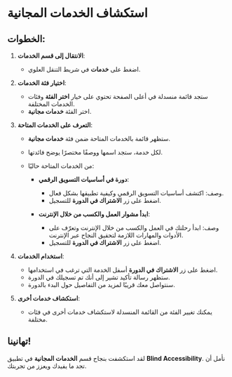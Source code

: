 # استكشاف الخدمات المجانية

## الخطوات:

1. **الانتقال إلى قسم الخدمات**:

   - اضغط على **خدمات** في شريط التنقل العلوي.

2. **اختيار فئة الخدمات**:

   - ستجد قائمة منسدلة في أعلى الصفحة تحتوي على خيار **اختر الفئة** وفئات الخدمات المختلفة.
   - اختر الفئة **خدمات مجانية**.

3. **التعرف على الخدمات المتاحة**:

   - ستظهر قائمة بالخدمات المتاحة ضمن فئة **خدمات مجانية**.
   - لكل خدمة، ستجد اسمها ووصفًا مختصرًا يوضح فائدتها.
   - من الخدمات المتاحة حاليًا:

     - **دورة في أساسيات التسويق الرقمي**:
       - وصف: اكتشف أساسيات التسويق الرقمي وكيفية تطبيقها بشكل فعال.
       - اضغط على زر **الاشتراك في الدورة** للتسجيل.

     - **ابدأ مشوار العمل والكسب من خلال الإنترنت**:
       - وصف: ابدأ رحلتك في العمل والكسب من خلال الإنترنت وتعرّف على الأدوات والمهارات اللازمة لتحقيق النجاح عبر الإنترنت.
       - اضغط على زر **الاشتراك في الدورة** للتسجيل.

4. **استخدام الخدمات**:

   - اضغط على زر **الاشتراك في الدورة** أسفل الخدمة التي ترغب في استخدامها.
   - ستظهر رسالة تأكيد تشير إلى أنك تم تسجيلك في الدورة.
   - سنتواصل معك قريبًا لمزيد من التفاصيل حول البدء بالدورة.

5. **استكشاف خدمات أخرى**:

   - يمكنك تغيير الفئة من القائمة المنسدلة لاستكشاف خدمات أخرى في فئات مختلفة.

## تهانينا!

لقد استكشفت بنجاح قسم **الخدمات المجانية** في تطبيق **Blind Accessibility**. نأمل أن تجد ما يفيدك ويعزز من تجربتك.